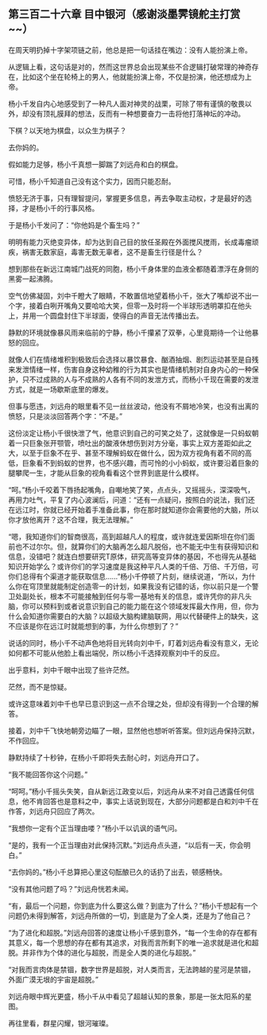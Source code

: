 ## 第三百二十六章 目中银河（感谢淡墨霁镜舵主打赏~~）
在周天明扔掉十字架项链之前，他总是把一句话挂在嘴边：没有人能扮演上帝。

从逻辑上看，这句话是对的，然而这世界总会出现某些不合逻辑打破常理的神奇存在，比如这个坐在轮椅上的男人，他就能扮演上帝，不仅是扮演，他还想成为上帝。

杨小千发自内心地感受到了一种凡人面对神灵的战栗，可除了带有谨慎的敬畏以外，却没有顶礼膜拜的想法，反而有一种想要奋力一击将他打落神坛的冲动。

下棋？以天地为棋盘，以众生为棋子？

去你妈的。

假如能力足够，杨小千真想一脚踹了刘远舟和白的棋盘。

可惜，杨小千知道自己没有这个实力，因而只能忍耐。

愤怒无济于事，只有理智提问，掌握更多信息，再去争取主动权，才是最好的选择，才是杨小千的行事风格。

于是杨小千发问了：“你他妈是个畜生吗？”

明明有能力灭绝变异体，却为达到自己目的放任圣殿在外面搅风搅雨，长成毒瘤顽疾，祸害无数家庭，毒害无数无辜者，这不是畜生行径是什么？

想到那些在新远江南城门战死的同胞，杨小千身体里的血液全都随着漂浮在身侧的黑雾一起沸腾。

空气仿佛凝固，刘中千瞪大了眼睛，不敢置信地望着杨小千，张大了嘴却说不出一个字，接着白咧开嘴角又要哈哈大笑，但零一及时将一个半球形透明罩扣在他头上，并用一个圆盘封住下半球面，使得白的声音无法传播出去。

静默的环境就像暴风雨来临前的宁静，杨小千攥紧了双拳，心里竟期待一个让他暴怒的回应。

就像人们在情绪堆积到极致后会选择以暴饮暴食、酗酒抽烟、剧烈运动甚至是自残来发泄情绪一样，伤害自身这种幼稚的行为其实也是情绪机制对自身内心的一种保护，只不过成熟的人与不成熟的人各有不同的发泄方式，而杨小千现在需要的发泄方式，就是一场歇斯底里的爆发。

但事与愿违，刘远舟的眼里看不见一丝丝波动，他没有不屑地冷笑，也没有出离的愤怒，只是淡淡回答两个字：“不是。”

这份淡定让杨小千很快泄了气，他意识到自己的可笑之处了，这就像是一只蚂蚁朝着一只巨象张开颚管，喷吐出的酸液休想伤到对方分毫，事实上双方差距如此之大，以至于巨象不在乎、甚至不理解蚂蚁在做什么，因为双方视角有着不同的高低，巨象看不到蚂蚁的世界，也不感兴趣，而可怜的小小蚂蚁，或许要沿着巨象的腿攀爬一生，才能从巨象的视角看看这个世界到底是什么模样。

“呵。”杨小千咬着下唇扬起嘴角，自嘲地笑了笑，点点头，又摇摇头，深深吸气，再用力吐气，平复了内心波澜后，问道：“还有一点疑问，按照白的说法，我们还在远江时，你就已经开始着手准备此事，你在那时就知道你会需要他的大脑，所以你才放他离开？这不合理，我无法理解。”

“嗯，我知道你们的智商很高，高到超越凡人的程度，或许就连爱因斯坦在你们面前也不过尔尔。但，就算你们的大脑再怎么超凡脱俗，也不能无中生有获得知识和信息，没错吧？就连白想要研究T原体，研究高等变异体的基因，不也得先从基础知识开始学么？或许你们的学习速度是我这种平凡人类的千倍、万倍、千万倍，可你们总得有个渠道才能获取信息……”杨小千停顿了片刻，继续说道，“所以，为什么你在穹顶里就能制定创造零一的计划，如果我没有记错的话，你以前只是一个警卫处副处长，根本不可能接触到任何与零一基地有关的信息，或许凭你的非凡头脑，你可以预料到或者说意识到自己的能力能在这个领域发挥最大作用，但，你为什么会知道你需要白的大脑？以超级大脑构建脑联网，用以代替硬件上的缺失，这不应该是你在远江时就能想到的事，为什么你想到了？”

说话的同时，杨小千不动声色地将目光转向刘中千，盯着刘远舟看没有意义，无论如何都不可能从他脸上看出端倪，所以杨小千选择观察刘中千的反应。

出乎意料，刘中千眼中出现了些许茫然。

茫然，而不是惊疑。

或许这意味着刘中千也早已意识到这一点不合理之处，但却没有得到一个合理的解答。

接着，刘中千飞快地朝旁边瞄了一眼，显然他也想听听答案。但刘远舟保持沉默，不作回应。

静默持续了十秒钟，在杨小千即将失去耐心时，刘远舟开口了。

“我不能回答你这个问题。”

“呵呵。”杨小千摇头失笑，自从新远江政变以后，刘远舟从来不对自己透露任何信息，他不肯回答也是意料之中，事实上话说到现在，大部分问题都是白和刘中千在作答，刘远舟只回应了两次。

“我想你一定有个正当理由喽？”杨小千以讥讽的语气问。

“是的，我有一个正当理由对此保持沉默。”刘远舟点头道，“以后有一天，你会明白。”

“去你妈的。”杨小千总算把心里这句酝酿已久的话扔了出去，顿感畅快。

“没有其他问题了吗？”刘远舟恍若未闻。

“有，最后一个问题，你到底为什么要这么做？到底为了什么？”杨小千想起有一个问题仍未得到解答，刘远舟所做的一切，到底是为了全人类，还是为了他自己？

“为了进化和超脱。”刘远舟回答的速度让杨小千感到意外，“每一个生命的存在都有其意义，每一个思想的存在都有其追求，对我而言所剩下的唯一追求就是进化和超脱。并非作为个体的进化与超脱，而是全人类的进化与超脱。”

“对我而言肉体是禁锢，数字世界是超脱，对人类而言，无法跨越的星河是禁锢，外面广漠无垠的宇宙是超脱。”

刘远舟眼中辉光更盛，杨小千从中看见了超越认知的景象，那是一张太阳系的星图。

再往里看，群星闪耀，银河璀璨。

